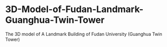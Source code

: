 # 3D-Model-of-Fudan-Landmark-Guanghua-Twin-Tower
The 3D model of A Landmark Building of Fudan University (Guanghua Twin Tower)
